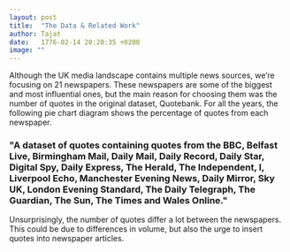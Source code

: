 ```yaml
---
layout: post
title:  "The Data & Related Work"
author: Tajat
date:   1776-02-14 20:20:35 +0200
image: ""
---
```

Although the UK media landscape contains multiple news sources, we’re focusing on 21 newspapers.
 These newspapers are some of the biggest and most influential ones, but the main reason for choosing them was the number of quotes in the original dataset, Quotebank. For all the years, the following pie chart diagram shows the percentage of quotes from each newspaper. 
 
 ### "A dataset of quotes containing quotes from the BBC, Belfast Live, Birmingham Mail, Daily Mail, Daily Record, Daily Star, Digital Spy, Daily Express, The Herald, The Independent, I, Liverpool Echo, Manchester Evening News, Daily Mirror, Sky UK, London Evening Standard, The Daily Telegraph, The Guardian, The Sun, The Times and Wales Online."
 
 Unsurprisingly, the number of quotes differ a lot between the newspapers. This could be due to differences in volume, but also the urge to insert quotes into newspaper articles.

<!--more-->